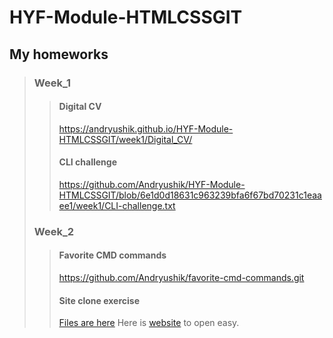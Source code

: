 # HYF-Module-HTMLCSSGIT
## My homeworks
> ### Week_1 
>> #### Digital CV 
>> https://andryushik.github.io/HYF-Module-HTMLCSSGIT/week1/Digital_CV/
>> #### CLI challenge 
>>https://github.com/Andryushik/HYF-Module-HTMLCSSGIT/blob/6e1d0d18631c963239bfa6f67bd70231c1eaaee1/week1/CLI-challenge.txt
> ### Week_2
>> #### Favorite CMD commands
>> https://github.com/Andryushik/favorite-cmd-commands.git
>> #### Site clone exercise
>> [Files are here](/week2//triodos_clone/)
>> Here is [website](https://andryushik.github.io/triodos_bank-clone/) to open easy.
